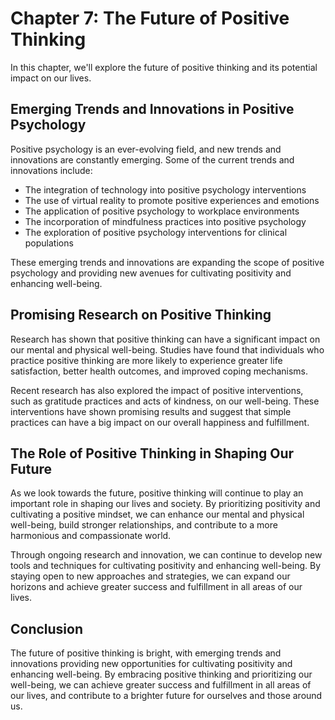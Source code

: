 Chapter 7: The Future of Positive Thinking
==========================================

In this chapter, we'll explore the future of positive thinking and its potential impact on our lives.

Emerging Trends and Innovations in Positive Psychology
------------------------------------------------------

Positive psychology is an ever-evolving field, and new trends and innovations are constantly emerging. Some of the current trends and innovations include:

* The integration of technology into positive psychology interventions
* The use of virtual reality to promote positive experiences and emotions
* The application of positive psychology to workplace environments
* The incorporation of mindfulness practices into positive psychology
* The exploration of positive psychology interventions for clinical populations

These emerging trends and innovations are expanding the scope of positive psychology and providing new avenues for cultivating positivity and enhancing well-being.

Promising Research on Positive Thinking
---------------------------------------

Research has shown that positive thinking can have a significant impact on our mental and physical well-being. Studies have found that individuals who practice positive thinking are more likely to experience greater life satisfaction, better health outcomes, and improved coping mechanisms.

Recent research has also explored the impact of positive interventions, such as gratitude practices and acts of kindness, on our well-being. These interventions have shown promising results and suggest that simple practices can have a big impact on our overall happiness and fulfillment.

The Role of Positive Thinking in Shaping Our Future
---------------------------------------------------

As we look towards the future, positive thinking will continue to play an important role in shaping our lives and society. By prioritizing positivity and cultivating a positive mindset, we can enhance our mental and physical well-being, build stronger relationships, and contribute to a more harmonious and compassionate world.

Through ongoing research and innovation, we can continue to develop new tools and techniques for cultivating positivity and enhancing well-being. By staying open to new approaches and strategies, we can expand our horizons and achieve greater success and fulfillment in all areas of our lives.

Conclusion
----------

The future of positive thinking is bright, with emerging trends and innovations providing new opportunities for cultivating positivity and enhancing well-being. By embracing positive thinking and prioritizing our well-being, we can achieve greater success and fulfillment in all areas of our lives, and contribute to a brighter future for ourselves and those around us.
